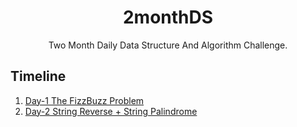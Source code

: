 <h1 align ="center">
  2monthDS
  </h1>
  <p align="center">Two Month Daily Data Structure And Algorithm Challenge.</p>

## Timeline
1. [Day-1 The FizzBuzz Problem](./Day1/)
2. [Day-2 String Reverse + String Palindrome](./Day2/)
